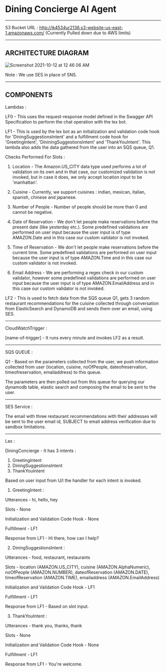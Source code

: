 # Dining Concierge AI Agent
-------------------------------------------------------------------------------------------------------------------------------------------------------------------

S3 Bucket URL : http://jk4534ur2136.s3-website-us-east-1.amazonaws.com/ (Currently Pulled down due to AWS limits)

--------------------------------------------------------------------------------------------------------------------------------------------------------------------
ARCHITECTURE DIAGRAM
--------------------------------------------------------------------------------------------------------------------------------------------------------------------
![Screenshot 2021-10-12 at 12 46 06 AM](https://user-images.githubusercontent.com/91032192/136893038-af12430b-39f5-42ab-a8a4-7754c38163ab.png)

Note : We use SES in place of SNS.

--------------------------------------------------------------------------------------------------------------------------------------------------------------------
COMPONENTS
--------------------------------------------------------------------------------------------------------------------------------------------------------------------
Lambdas : 

LF0 - This uses the request-response model defined in the Swagger API Specification to perform the chat operation with the lex bot.

LF1 - This is used by the lex bot as an initialization and validation code hook for 'DiningSuggestionsIntent' and a fulfillment code hook for 'GreetingIntent', 'DininingSuggestionsIntent' and 'ThankYouIntent'. This lambda also adds the data gathered from the user into an SQS queue, Q1.

Checks Performed For Slots : 

1. Location - The Amazon.US_CITY data type used performs a lot of validation on its own and in that case, our customized validation is not invoked, but in case it does, we only accept location input to be 'manhattan'.

2. Cuisine - Currently, we support cuisines : indian, mexican, italian, spanish, chinese and japanese.

3. Number of People - Number of people should be more than 0 and cannot be negative.

4. Date of Reservation - We don't let people make reservations before the present date (like yesterday etc.). Some predefined validations are performed on user input because the user input is of type AMAZON.Date and in this case our custom validator is not invoked.

5. Time of Reservation - We don't let people make reservations before the current time. Some predefined validations are performed on user input because the user input is of type AMAZON.Time and in this case our custom validator is not invoked.

6. Email Address - We are performing a regex check in our custom validator, however some predefined validations are performed on user input because the user input is of type AMAZON.EmailAddress and in this case our custom validator is not invoked.

LF2 - This is used to fetch data from the SQS queue Q1, gets 3 random restaurant recommendations for the cuisine collected through conversation from ElasticSearch and DynamoDB and sends them over an email, using SES.

--------------------------------------------------------------------------------------------------------------------------------------------------------------------
CloudWatchTrigger : 

[name-of-trigger] - It runs every minute and invokes LF2 as a result.

--------------------------------------------------------------------------------------------------------------------------------------------------------------------
SQS QUEUE : 

Q1 - Based on the parameters collected from the user, we push information collected from user (location, cuisine, noOfPeople, dateofreservation, timeofreservation, emailaddress) to this queue.

The parameters are then polled out from this queue for querying our dynamodb table, elastic search and composing the email to be sent to the user.

--------------------------------------------------------------------------------------------------------------------------------------------------------------------
SES Service :

The email with three restaurant recommendations with their addresses will be sent to the user email id, SUBJECT to email address verification due to sandbox limitations.

--------------------------------------------------------------------------------------------------------------------------------------------------------------------
Lex : 

DiningConcierge - It has 3 intents :
1. GreetingIntent
2. DiningSuggestionsIntent
3. ThankYouIntent

Based on user input from U/I the handler for each intent is invoked.


1. GreetingIntent :

Utterances - hi, hello, hey

Slots - None

Initialization and Validation Code Hook - None

Fulfillment - LF1

Response from LF1 - Hi there, how can I help?

2. DiningSuggestionsIntent :

Utterances - food, restaurant, restaurants

Slots - location (AMAZON.US_CITY), cuisine (AMAZON.AlphaNumeric), noOfPeople (AMAZON.NUMBER), dateofReservation (AMAZON.DATE), timeofReservation (AMAZON.TIME), emailaddress (AMAZON.EmailAddress)

Initialization and Validation Code Hook - LF1

Fulfillment - LF1

Response from LF1 - Based on slot input.

3. ThankYouIntent :

Utterances - thank you, thanks, thank

Slots - None

Initialization and Validation Code Hook - None

Fulfillment - LF1

Response from LF1 - You're welcome.


